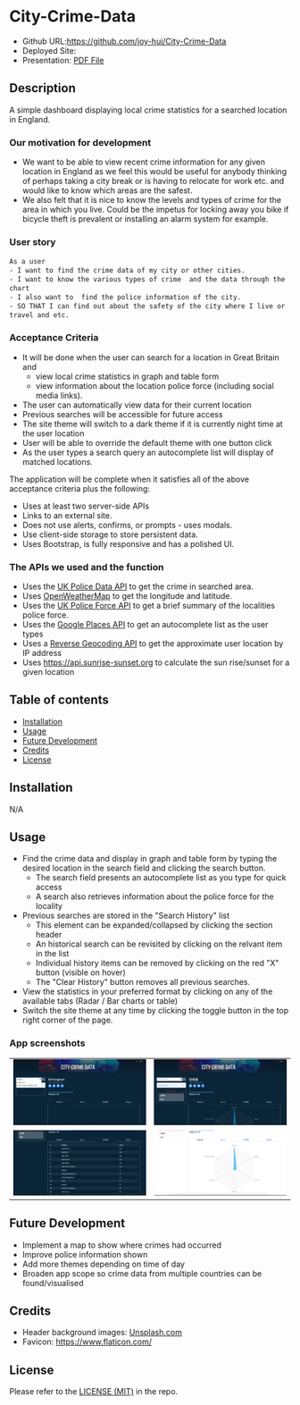 # City-Crime-Data

* Github URL:https://github.com/joy-hui/City-Crime-Data
* Deployed Site: 
* Presentation: [PDF File](./assets/presentation.pdf)

## Description

A simple dashboard displaying local crime statistics for a searched location in England.

### Our motivation for development

* We want to be able to view recent crime information for any given location in England as we feel this would be useful for anybody thinking of perhaps taking a city break or is having to relocate for work etc. and would like to know which areas are the safest.
* We also felt that it is nice to know the levels and types of crime for the area in which you live. Could be the impetus for locking away you bike if bicycle theft is prevalent or installing an alarm system for example.

### User story

```
As a user
- I want to find the crime data of my city or other cities. 
- I want to know the various types of crime  and the data through the chart
- I also want to  find the police information of the city.
- SO THAT I can find out about the safety of the city where I live or travel and etc.
```

### Acceptance Criteria

* It will be done when the user can search for a location in Great Britain and
  * view local crime statistics in graph and table form
  * view information about the location police force (including social media links).
* The user can automatically view data for their current location
* Previous searches will be accessible for future access
* The site theme will switch to a dark theme if it is currently night time at the user location
* User will be able to override the default theme with one button click
* As the user types a search query an autocomplete list will display of matched locations.

The application will be complete when it satisfies all of the above acceptance criteria plus the following:
* Uses at least two server-side APIs 
* Links to an external site.
* Does not use alerts, confirms, or prompts - uses modals.
* Use client-side storage to store persistent data.
* Uses Bootstrap, is fully responsive and has a polished UI.

### The APIs we used and the function
 * Uses the [UK Police Data API](https://data.police.uk/docs/) to get the crime in searched area.
 * Uses [OpenWeatherMap](https://openweathermap.org/api/geocoding-api) to get the longitude and latitude.
 * Uses the [UK Police Force API](https://data.police.uk/docs/method/force/) to get a brief summary of the localities police force.
 * Uses the [Google Places API](https://developers.google.com/maps/documentation/places/web-service/autocomplete) to get an autocomplete list as the user types
  * Uses a [Reverse Geocoding API](https://api.bigdatacloud.net/data/reverse-geocode-client) to get the approximate user location by IP address
  * Uses https://api.sunrise-sunset.org to calculate the sun rise/sunset for a given location

## Table of contents
- [Installation](#installation)
- [Usage](#usage)
- [Future Development](#future-development)
- [Credits](#credits)
- [License](#license)

## Installation

N/A

## Usage

  * Find the crime data and display in graph and table form by typing the desired location in the search field and clicking the search button.
    * The search field presents an autocomplete list as you type for quick access
    * A search also retrieves information about the police force for the locality
 * Previous searches are stored in the "Search History" list
   * This element can be expanded/collapsed by clicking the section header
   * An historical search can be revisited by clicking on the relvant item in the list
   * Individual history items can be removed by clicking on the red "X" button (visible on hover)
    * The "Clear History" button removes all previous searches.
 * View the statistics in your preferred format by clicking on any of the available tabs (Radar / Bar charts or table)
 * Switch the site theme at any time by clicking the toggle button in the top right corner of the page.
 
 ### App screenshots

<table>
   <tr>
      <td><img src="./screenshots/1.png"></td>
      <td><img src="./screenshots/2.png"></td>
   </tr>
   <tr>
      <td><img src="./screenshots/3.png"></td>
      <td><img src="./screenshots/4.png"></td>
   </tr>
</table>

 ## Future Development
 * Implement a map to show where crimes had occurred
 * Improve police information shown
 * Add more themes depending on time of day
 * Broaden app scope so crime data from multiple countries can be found/visualised

## Credits
- Header background images: [Unsplash.com](https://unsplash.com/)
- Favicon: https://www.flaticon.com/

## License
Please refer to the [LICENSE (MIT)](LICENSE) in the repo.
